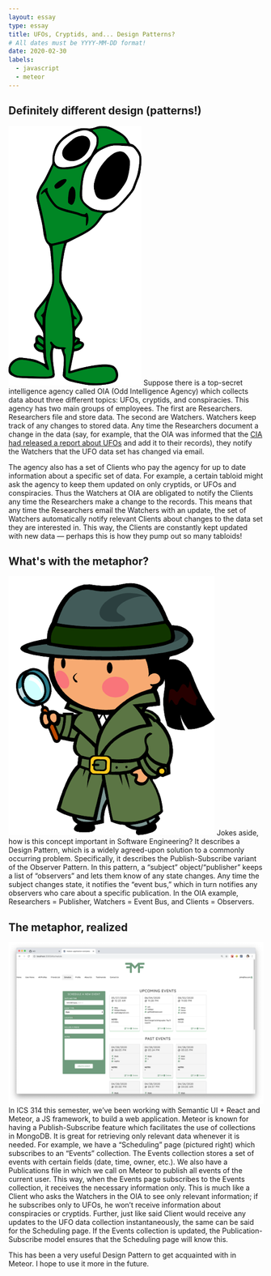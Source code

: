 ```yaml
---
layout: essay
type: essay
title: UFOs, Cryptids, and... Design Patterns?
# All dates must be YYYY-MM-DD format!
date: 2020-02-30
labels:
  - javascript
  - meteor
---
```

## Definitely different design (patterns!)
<img class="ui small right floated image" src="../images/alien.png">
Suppose there is a top-secret intelligence agency called OIA (Odd Intelligence Agency) which collects data about three different topics: UFOs, cryptids, and conspiracies. This agency has two main groups of employees. The first are Researchers. Researchers file and store data. The second are Watchers. Watchers keep track of any changes to stored data. Any time the Researchers document a change in the data (say, for example, that the OIA was informed that the <a href="https://www.bbc.com/news/world-us-canada-52457805">CIA had released a report about UFOs</a> and add it to their records), they notify the Watchers that the UFO data set has changed via email. 

The agency also has a set of Clients who pay the agency for up to date information about a specific set of data. For example, a certain tabloid might ask the agency to keep them updated on only cryptids, or UFOs and conspiracies. Thus the Watchers at OIA are obligated to notify the Clients any time the Researchers make a change to the records. This means that any time the Researchers email the Watchers with an update, the set of Watchers automatically notify relevant Clients about changes to the data set they are interested in. This way, the Clients are constantly kept updated with new data — perhaps this is how they pump out so many tabloids!

## What's with the metaphor?
<img class="ui small left floated image" src="../images/observation.png">
Jokes aside, how is this concept important in Software Engineering? It describes a Design Pattern, which is a widely agreed-upon solution to a commonly occurring problem. Specifically, it describes the Publish-Subscribe variant of the Observer Pattern. In this pattern, a “subject” object/“publisher” keeps a list of “observers” and lets them know of any state changes. Any time the subject changes state, it notifies the “event bus,” which in turn notifies any observers who care about a specific publication. In the OIA example, Researchers = Publisher, Watchers = Event Bus, and Clients = Observers.


## The metaphor, realized
<img class="ui small left floated image" src="../images/schedule.png">
In ICS 314 this semester, we’ve been working with Semantic UI + React and Meteor, a JS framework, to build a web application. Meteor is known for having a Publish-Subscribe feature which facilitates the use of collections in MongoDB. It is great for retrieving only relevant data whenever it is needed. For example, we have a “Scheduling” page (pictured right) which subscribes to an “Events” collection. The Events collection stores a set of events with certain fields (date, time, owner, etc.). We also have a Publications file in which we call on Meteor to publish all events of the current user. This way, when the Events page subscribes to the Events collection, it receives the necessary information only. This is much like a Client who asks the Watchers in the OIA to see only relevant information; if he subscribes only to UFOs, he won’t receive information about conspiracies or cryptids. Further, just like said Client would receive any updates to the UFO data collection instantaneously, the same can be said for the Scheduling page. If the Events collection is updated, the Publication-Subscribe model ensures that the Scheduling page will know this.

This has been a very useful Design Pattern to get acquainted with in Meteor. I hope to use it more in the future.
